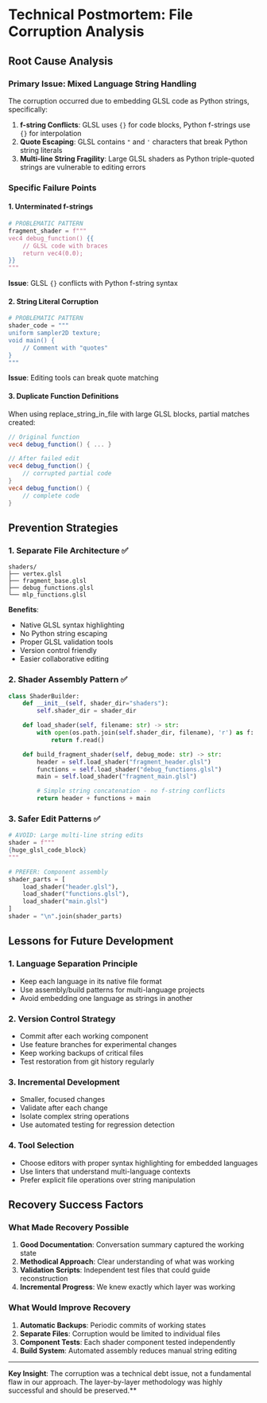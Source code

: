 # Technical Postmortem: File Corruption Analysis

## Root Cause Analysis

### Primary Issue: Mixed Language String Handling

The corruption occurred due to embedding GLSL code as Python strings, specifically:

1. **f-string Conflicts**: GLSL uses `{}` for code blocks, Python f-strings use `{}` for interpolation
2. **Quote Escaping**: GLSL contains `"` and `'` characters that break Python string literals
3. **Multi-line String Fragility**: Large GLSL shaders as Python triple-quoted strings are vulnerable to editing errors

### Specific Failure Points

#### 1. Unterminated f-strings

```python
# PROBLEMATIC PATTERN
fragment_shader = f"""
vec4 debug_function() {{
    // GLSL code with braces
    return vec4(0.0);
}}
"""
```

**Issue**: GLSL `{}` conflicts with Python f-string syntax

#### 2. String Literal Corruption

```python
# PROBLEMATIC PATTERN
shader_code = """
uniform sampler2D texture;
void main() {
    // Comment with "quotes"
}
"""
```

**Issue**: Editing tools can break quote matching

#### 3. Duplicate Function Definitions

When using replace_string_in_file with large GLSL blocks, partial matches created:

```glsl
// Original function
vec4 debug_function() { ... }

// After failed edit
vec4 debug_function() {
    // corrupted partial code
}
vec4 debug_function() {
    // complete code
}
```

## Prevention Strategies

### 1. Separate File Architecture ✅

```
shaders/
├── vertex.glsl
├── fragment_base.glsl
├── debug_functions.glsl
└── mlp_functions.glsl
```

**Benefits**:

- Native GLSL syntax highlighting
- No Python string escaping
- Proper GLSL validation tools
- Version control friendly
- Easier collaborative editing

### 2. Shader Assembly Pattern ✅

```python
class ShaderBuilder:
    def __init__(self, shader_dir="shaders"):
        self.shader_dir = shader_dir

    def load_shader(self, filename: str) -> str:
        with open(os.path.join(self.shader_dir, filename), 'r') as f:
            return f.read()

    def build_fragment_shader(self, debug_mode: str) -> str:
        header = self.load_shader("fragment_header.glsl")
        functions = self.load_shader("debug_functions.glsl")
        main = self.load_shader("fragment_main.glsl")

        # Simple string concatenation - no f-string conflicts
        return header + functions + main
```

### 3. Safer Edit Patterns ✅

```python
# AVOID: Large multi-line string edits
shader = f"""
{huge_glsl_code_block}
"""

# PREFER: Component assembly
shader_parts = [
    load_shader("header.glsl"),
    load_shader("functions.glsl"),
    load_shader("main.glsl")
]
shader = "\n".join(shader_parts)
```

## Lessons for Future Development

### 1. Language Separation Principle

- Keep each language in its native file format
- Use assembly/build patterns for multi-language projects
- Avoid embedding one language as strings in another

### 2. Version Control Strategy

- Commit after each working component
- Use feature branches for experimental changes
- Keep working backups of critical files
- Test restoration from git history regularly

### 3. Incremental Development

- Smaller, focused changes
- Validate after each change
- Isolate complex string operations
- Use automated testing for regression detection

### 4. Tool Selection

- Choose editors with proper syntax highlighting for embedded languages
- Use linters that understand multi-language contexts
- Prefer explicit file operations over string manipulation

## Recovery Success Factors

### What Made Recovery Possible

1. **Good Documentation**: Conversation summary captured the working state
2. **Methodical Approach**: Clear understanding of what was working
3. **Validation Scripts**: Independent test files that could guide reconstruction
4. **Incremental Progress**: We knew exactly which layer was working

### What Would Improve Recovery

1. **Automatic Backups**: Periodic commits of working states
2. **Separate Files**: Corruption would be limited to individual files
3. **Component Tests**: Each shader component tested independently
4. **Build System**: Automated assembly reduces manual string editing

---

**Key Insight**: The corruption was a technical debt issue, not a fundamental flaw in our approach. The layer-by-layer methodology was highly successful and should be preserved.\*\*
